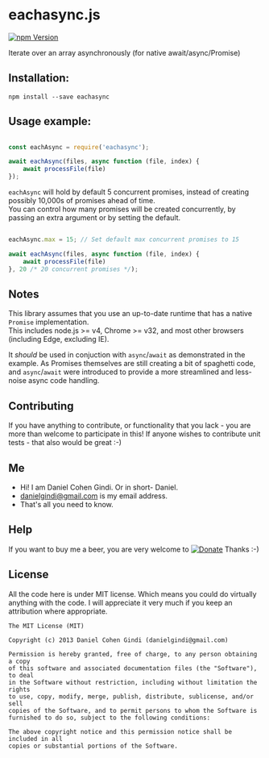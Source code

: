 # eachasync.js

[![npm Version](https://badge.fury.io/js/eachasync.js.png)](https://npmjs.org/package/eachasync.js)

Iterate over an array asynchronously (for native await/async/Promise)

## Installation:

```
npm install --save eachasync
```
  
## Usage example:

```javascript

const eachAsync = require('eachasync');

await eachAsync(files, async function (file, index) {
	await processFile(file)
});


```

`eachAsync` will hold by default 5 concurrent promises, instead of creating possibly 10,000s of promises ahead of time.  
You can control how many promises will be created concurrently, by passing an extra argument or by setting the default.

```javascript

eachAsync.max = 15; // Set default max concurrent promises to 15

await eachAsync(files, async function (file, index) {
	await processFile(file)
}, 20 /* 20 concurrent promises */);


```

## Notes

This library assumes that you use an up-to-date runtime that has a native `Promise` implementation.  
This includes node.js >= v4, Chrome >= v32, and most other browsers (including Edge, excluding IE).  

It *should* be used in conjuction with `async`/`await` as demonstrated in the example. 
As Promises themselves are still creating a bit of spaghetti code, and `async`/`await` were introduced to provide a more streamlined and less-noise async code handling.

## Contributing

If you have anything to contribute, or functionality that you lack - you are more than welcome to participate in this!
If anyone wishes to contribute unit tests - that also would be great :-)

## Me
* Hi! I am Daniel Cohen Gindi. Or in short- Daniel.
* danielgindi@gmail.com is my email address.
* That's all you need to know.

## Help

If you want to buy me a beer, you are very welcome to
[![Donate](https://www.paypalobjects.com/en_US/i/btn/btn_donate_LG.gif)](https://www.paypal.com/cgi-bin/webscr?cmd=_s-xclick&hosted_button_id=G6CELS3E997ZE)
 Thanks :-)

## License

All the code here is under MIT license. Which means you could do virtually anything with the code.
I will appreciate it very much if you keep an attribution where appropriate.

    The MIT License (MIT)

    Copyright (c) 2013 Daniel Cohen Gindi (danielgindi@gmail.com)

    Permission is hereby granted, free of charge, to any person obtaining a copy
    of this software and associated documentation files (the "Software"), to deal
    in the Software without restriction, including without limitation the rights
    to use, copy, modify, merge, publish, distribute, sublicense, and/or sell
    copies of the Software, and to permit persons to whom the Software is
    furnished to do so, subject to the following conditions:

    The above copyright notice and this permission notice shall be included in all
    copies or substantial portions of the Software.
